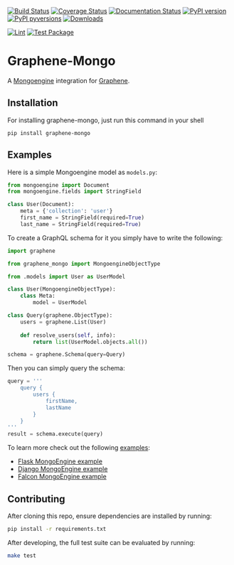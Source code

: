 [![Build Status](https://travis-ci.org/graphql-python/graphene-mongo.svg?branch=master)](https://travis-ci.org/graphql-python/graphene-mongo) [![Coverage Status](https://coveralls.io/repos/github/graphql-python/graphene-mongo/badge.svg?branch=master)](https://coveralls.io/github/graphql-python/graphene-mongo?branch=master) [![Documentation Status](https://readthedocs.org/projects/graphene-mongo/badge/?version=latest)](http://graphene-mongo.readthedocs.io/en/latest/?badge=latest) [![PyPI version](https://badge.fury.io/py/graphene-mongo.svg)](https://badge.fury.io/py/graphene-mongo) [![PyPI pyversions](https://img.shields.io/pypi/pyversions/graphene-mongo.svg)](https://pypi.python.org/pypi/graphene-mongo/) [![Downloads](https://pepy.tech/badge/graphene-mongo)](https://pepy.tech/project/graphene-mongo)

[![Lint](https://github.com/graphql-python/graphene-mongo/actions/workflows/lint.yml/badge.svg?branch=master)](https://github.com/graphql-python/graphene-mongo/actions/workflows/lint.yml) [![Test Package](https://github.com/graphql-python/graphene-mongo/actions/workflows/ci.yml/badge.svg)](https://github.com/graphql-python/graphene-mongo/actions/workflows/ci.yml)

# Graphene-Mongo

A [Mongoengine](https://mongoengine-odm.readthedocs.io/) integration for [Graphene](http://graphene-python.org/).


## Installation

For installing graphene-mongo, just run this command in your shell

```
pip install graphene-mongo
```

## Examples

Here is a simple Mongoengine model as `models.py`:

```python
from mongoengine import Document
from mongoengine.fields import StringField

class User(Document):
    meta = {'collection': 'user'}
    first_name = StringField(required=True)
    last_name = StringField(required=True)
```

To create a GraphQL schema for it you simply have to write the following:

```python
import graphene

from graphene_mongo import MongoengineObjectType

from .models import User as UserModel

class User(MongoengineObjectType):
    class Meta:
        model = UserModel

class Query(graphene.ObjectType):
    users = graphene.List(User)
    
    def resolve_users(self, info):
    	return list(UserModel.objects.all())

schema = graphene.Schema(query=Query)
```

Then you can simply query the schema:

```python
query = '''
    query {
        users {
            firstName,
            lastName
        }
    }
'''
result = schema.execute(query)
```

To learn more check out the following [examples](examples/):

* [Flask MongoEngine example](examples/flask_mongoengine)
* [Django MongoEngine example](examples/django_mongoengine)
* [Falcon MongoEngine example](examples/falcon_mongoengine)


## Contributing

After cloning this repo, ensure dependencies are installed by running:

```sh
pip install -r requirements.txt
```

After developing, the full test suite can be evaluated by running:

```sh
make test
```
